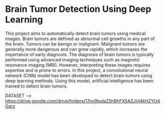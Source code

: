 # Brain Tumor Detection Using Deep Learning

This project aims to automatically detect brain tumors using medical images. Brain tumors are defined as abnormal cell growths in any part of the brain. Tumors can be benign or malignant. Malignant tumors are generally more dangerous and can grow rapidly, which increases the importance of early diagnosis. The diagnosis of brain tumors is typically performed using advanced imaging techniques such as magnetic resonance imaging (MRI). However, interpreting these images requires expertise and is prone to errors.
In this project, a convolutional neural network (CNN) model has been developed to detect brain tumors using deep learning methods. Using this model, artificial intelligence has been trained to detect brain tumors.

DATASET --> https://drive.google.com/drive/folders/17ny9IpdaZ5hBhFX5AZJVl4kHZYU4Gqrz
